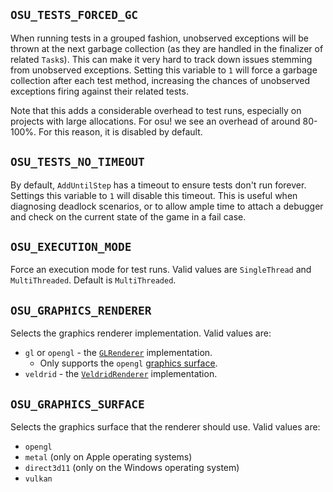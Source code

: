 ## `OSU_TESTS_FORCED_GC`

When running tests in a grouped fashion, unobserved exceptions will be thrown at the next garbage collection (as they are handled in the finalizer of related `Task`s). This can make it very hard to track down issues stemming from unobserved exceptions. Setting this variable to `1` will force a garbage collection after each test method, increasing the chances of unobserved exceptions firing against their related tests.

Note that this adds a considerable overhead to test runs, especially on projects with large allocations. For osu! we see an overhead of around 80-100%. For this reason, it is disabled by default.

## `OSU_TESTS_NO_TIMEOUT`

By default, `AddUntilStep` has a timeout to ensure tests don't run forever. Settings this variable to `1` will disable this timeout. This is useful when diagnosing deadlock scenarios, or to allow ample time to attach a debugger and check on the current state of the game in a fail case.

## `OSU_EXECUTION_MODE`

Force an execution mode for test runs. Valid values are `SingleThread` and `MultiThreaded`. Default is `MultiThreaded`.

## `OSU_GRAPHICS_RENDERER`

Selects the graphics renderer implementation. Valid values are:
- `gl` or `opengl` - the [`GLRenderer`](https://github.com/ppy/osu-framework/blob/master/osu.Framework/Graphics/OpenGL/GLRenderer.cs) implementation.
    - Only supports the `opengl` [graphics surface](#OSU_GRAPHICS_SURFACE).
- `veldrid` - the [`VeldridRenderer`](https://github.com/ppy/osu-framework/blob/master/osu.Framework/Graphics/Veldrid/VeldridRenderer.cs) implementation.

## `OSU_GRAPHICS_SURFACE`

Selects the graphics surface that the renderer should use. Valid values are:
- `opengl`
- `metal` (only on Apple operating systems)
- `direct3d11` (only on the Windows operating system)
- `vulkan`